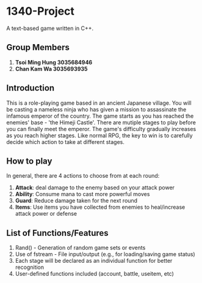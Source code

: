 # 1340-Project
A text-based game written in C++.

## Group Members
1. **Tsoi Ming Hung 3035684946**
2. **Chan Kam Wa 3035693935**

## Introduction
This is a role-playing game based in an ancient Japanese village. You will be casting a nameless ninja who has given a mission to assassinate the infamous emperor of the country. The game starts as you has reached the enemies' base - 'the Himeji Castle'. There are mutiple stages to play before you can finally meet the emperor. The game's difficulty gradually increases as you reach higher stages. Like normal RPG, the key to win is to carefully decide which action to take at different stages.

## How to play
In general, there are 4 actions to choose from at each round: 
1. **Attack**: deal damage to the enemy based on your attack power
2. **Ability**: Consume mana to cast more powerful moves
3. **Guard**: Reduce damage taken for the next round
4. **Items**: Use items you have collected from enemies to heal/increase attack power or defense

## List of Functions/Features
1. Rand() - Generation of random game sets or events
2. Use of fstream - File input/output (e.g., for loading/saving game status)
3. Each stage will be declared as an individual function for better recognition
3. User-defined functions included (account, battle, useitem, etc)
